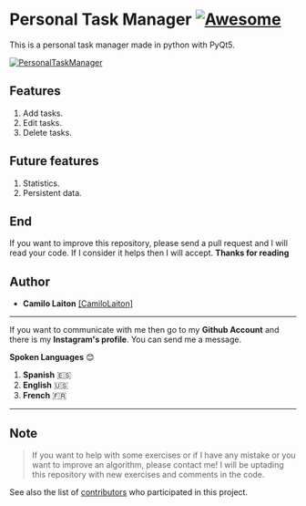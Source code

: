 # Personal Task Manager [![Awesome](https://cdn.rawgit.com/sindresorhus/awesome/d7305f38d29fed78fa85652e3a63e154dd8e8829/media/badge.svg)](https://github.com/sindresorhus/awesome)

This is a personal task manager made in python with PyQt5.

[![PersonalTaskManager](https://i.ibb.co/3CzJcs2/personal-task-image.jpg "PersonalTaskManager")](https://i.ibb.co/3CzJcs2/personal-task-image.jpg "PersonalTaskManager")

## Features
1. Add tasks.
2. Edit tasks.
3. Delete tasks.

## Future features
1. Statistics.
2. Persistent data.

## End
  If you want to improve this repository, please send a pull request and I will read your code. If I consider it helps then I will accept.
  **Thanks for reading**

## Author
- **Camilo Laiton** [[CamiloLaiton]](https://github.com/camilolaiton)

------------
If you want to communicate with me then go to my **Github Account** and there is my **Instagram's profile**. You can send me a message.

**Spoken Languages** :blush:
1. **Spanish** :es:
2. **English** :us:
3. **French** :fr:

------------

## Note
> If you want to help with some exercises or if I have any mistake or you want to improve an algorithm, please contact me!
> I will be uptading this repository with new exercises and comments in the code.

See also the list of [contributors](https://github.com/camilolaiton/personal_task_manager/graphs/contributors) who participated in this project.
